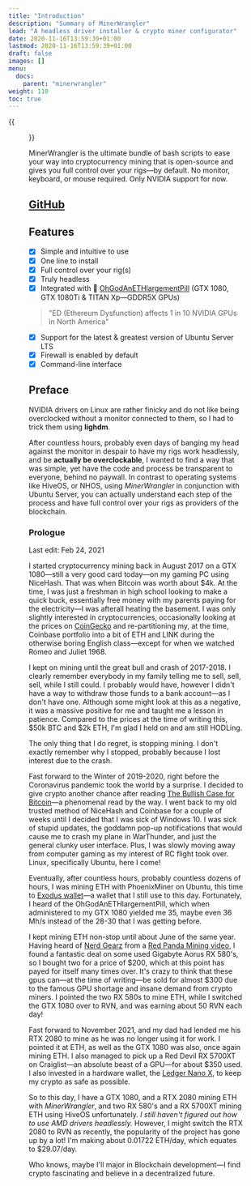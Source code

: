 ```yaml
---
title: "Introduction"
description: "Summary of MinerWrangler"
lead: "A headless driver installer & crypto miner configurator"
date: 2020-11-16T13:59:39+01:00
lastmod: 2020-11-16T13:59:39+01:00
draft: false
images: []
menu:
  docs:
    parent: "minerwrangler"
weight: 110
toc: true
---
```


{{<figure src="/images/minerwrangler.png" alt="minerwrangler" position="center" caption="" titlePosition="center" width="650">}}

MinerWrangler is the ultimate bundle of bash scripts to ease your way into cryptocurrency mining that is open-source and gives you full control over your rigs—by default. No monitor, keyboard, or mouse required. Only NVIDIA support for now.

## [GitHub](https://github.com/NikolaiTeslovich/minerwrangler)

## Features

- [x] Simple and intuitive to use
- [x] One line to install
- [x] Full control over your rig(s)
- [x] Truly headless
- [x] Integrated with 💊 [OhGodAnETHlargementPill](https://github.com/admin-ipfs/OhGodAnETHlargementPill) (GTX 1080, GTX 1080Ti & TITAN Xp—GDDR5X GPUs)
> "ED (Ethereum Dysfunction) affects 1 in 10 NVIDIA GPUs in North America"

- [x] Support for the latest & greatest version of Ubuntu Server LTS
- [x] Firewall is enabled by default
- [x] Command-line interface

## Preface

NVIDIA drivers on Linux are rather finicky and do not like being overclocked without a monitor connected to them, so I had to trick them using **lighdm**.

After countless hours, probably even days of banging my head against the monitor in despair to have my rigs work headlessly, and be **actually be overclockable**, I wanted to find a way that was simple, yet have the code and process be transparent to everyone, behind no paywall. In contrast to operating systems like HiveOS, or NHOS, using *MinerWrangler* in conjunction with Ubuntu Server, you can actually understand each step of the process and have full control over your rigs as providers of the blockchain.

### Prologue

Last edit: Feb 24, 2021

I started cryptocurrency mining back in August 2017 on a GTX 1080—still a very good card today—on my gaming PC using NiceHash. That was when Bitcoin was worth about $4k. At the time, I was just a freshman in high school looking to make a quick buck, essentially free money with my parents paying for the electricity—I was afterall heating the basement. I was only slightly interested in cryptocurrencies, occasionally looking at the prices on [CoinGecko](https://www.coingecko.com/en) and re-partitioning my, at the time, Coinbase portfolio into a bit of ETH and LINK during the otherwise boring English class—except for when we watched Romeo and Juliet 1968.

I kept on mining until the great bull and crash of 2017-2018. I clearly remember everybody in my family telling me to sell, sell, sell, while I still could. I probably would have, however I didn't have a way to withdraw those funds to a bank account—as I don't have one. Although some might look at this as a negative, it was a massive positive for me and taught me a lesson in patience. Compared to the prices at the time of writing this, $50k BTC and $2k ETH, I'm glad I held on and am still HODLing.

The only thing that I do regret, is stopping mining. I don't exactly remember why I stopped, probably because I lost interest due to the crash.

Fast forward to the Winter of 2019-2020, right before the Coronavirus pandemic took the world by a surprise. I decided to give crypto another chance after reading [The Bullish Case for Bitcoin](https://vijayboyapati.medium.com/the-bullish-case-for-bitcoin-6ecc8bdecc1)—a phenomenal read by the way. I went back to my old trusted method of NiceHash and Coinbase for a couple of weeks until I decided that I was sick of Windows 10. I was sick of stupid updates, the goddamn pop-up notifications that would cause me to crash my plane in WarThunder, and just the general clunky user interface. Plus, I was slowly moving away from computer gaming as my interest of RC flight took over. Linux, specifically Ubuntu, here I come!

Eventually, after countless hours, probably countless dozens of hours, I was mining ETH with PhoenixMiner on Ubuntu, this time to [Exodus wallet](https://www.exodus.com/)—a wallet that I still use to this day. Fortunately, I heard of the OhGodAnETHlargementPill, which when administered to my GTX 1080 yielded me 35, maybe even 36 Mh/s instead of the 28-30 that I was getting before.

I kept mining ETH non-stop until about June of the same year. Having heard of [Nerd Gearz](https://nerdgearz.com/) from a [Red Panda Mining video](https://www.youtube.com/channel/UCAGsnTCpw7pvhR4RAlEQGzg), I found a fantastic deal on some used Gigabyte Aorus RX 580's, so I bought two for a price of $200, which at this point has payed for itself many times over. It's crazy to think that these gpus can—at the time of writing—be sold for almost $300 due to the famous GPU shortage and insane demand from crypto miners. I pointed the two RX 580s to mine ETH, while I switched the GTX 1080 over to RVN, and was earning about 50 RVN each day!

Fast forward to November 2021, and my dad had lended me his RTX 2080 to mine as he was no longer using it for work. I pointed it at ETH, as well as the GTX 1080 was also, once again mining ETH. I also managed to pick up a Red Devil RX 5700XT on Craiglist—an absolute beast of a GPU—for about $350 used. I also invested in a hardware wallet, the [Ledger Nano X](https://shop.ledger.com/products/ledger-nano-x), to keep my crypto as safe as possible.

So to this day, I have a GTX 1080, and a RTX 2080 mining ETH with *MinerWrangler*, and two RX 580's and a RX 5700XT mining ETH using HiveOS unfortunately. *I still haven't figured out how to use AMD drivers headlessly.* However, I might switch the RTX 2080 to RVN as recently, the popularity of the project has gone up by a lot! I'm making about 0.01722 ETH/day, which equates to $29.07/day.

Who knows, maybe I'll major in Blockchain development—I find crypto fascinating and believe in a decentralized future.
